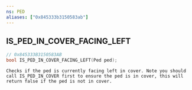```yaml
---
ns: PED
aliases: ["0x845333b3150583ab"]
---
```

## IS_PED_IN_COVER_FACING_LEFT

```c
// 0x845333B3150583AB
bool IS_PED_IN_COVER_FACING_LEFT(Ped ped);
```

```
Checks if the ped is currently facing left in cover. Note you should call IS_PED_IN_COVER first to ensure the ped is in cover, this will return false if the ped is not in cover.
```
